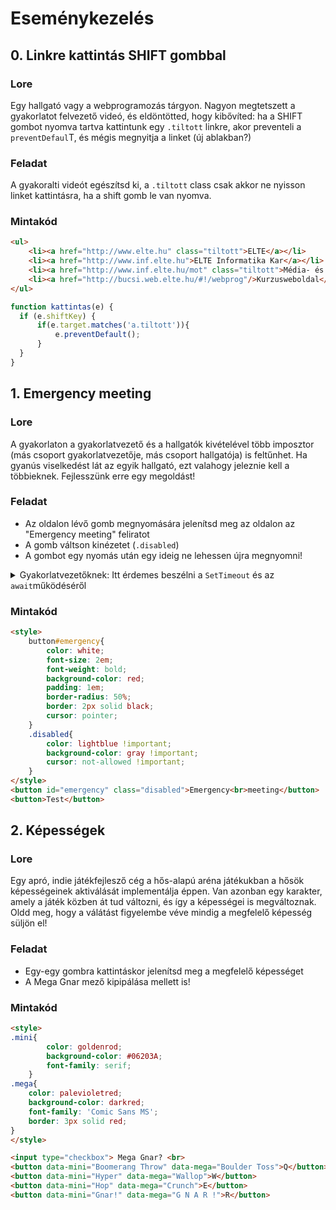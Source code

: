 # Eseménykezelés
## 0. Linkre kattintás SHIFT gombbal
### Lore
Egy hallgató vagy a webprogramozás tárgyon. Nagyon megtetszett a gyakorlatot felvezető videó, és eldöntötted, hogy kibővíted: ha a SHIFT gombot nyomva tartva kattintunk egy `.tiltott` linkre, akor preventeli a  `preventDefaul`T, és mégis megnyitja a linket (új ablakban?)

### Feladat
A gyakoralti videót egészítsd ki, a `.tiltott` class csak akkor ne nyisson linket kattintásra, ha a shift gomb le van nyomva.

### Mintakód
```html
<ul>
    <li><a href="http://www.elte.hu" class="tiltott">ELTE</a></li>
    <li><a href="http://www.inf.elte.hu">ELTE Informatika Kar</a></li>
    <li><a href="http://www.inf.elte.hu/mot" class="tiltott">Média- és Oktatásinformatikai Tanszék</a></li>
    <li><a href="http://bucsi.web.elte.hu/#!/webprog"/>Kurzusweboldal</li>
</ul>
```


```javascript
function kattintas(e) { 
  if (e.shiftKey) {
      if(e.target.matches('a.tiltott')){
          e.preventDefault();
      }
  }
}
```

## 1. Emergency meeting
### Lore
A gyakorlaton a gyakorlatvezető és a hallgatók kivételével több imposztor (más csoport gyakorlatvezetője, más csoport hallgatója) is feltűnhet. Ha gyanús viselkedést lát az egyik hallgató, ezt valahogy jeleznie kell a többieknek. Fejlesszünk erre egy megoldást!

### Feladat
- Az oldalon lévő gomb megnyomására jelenítsd meg az oldalon az "Emergency meeting" feliratot
- A gomb váltson kinézetet (`.disabled`)
- A gombot egy nyomás után egy ideig ne lehessen újra megnyomni!
<details>
    <summary>Gyakorlatvezetőknek: Itt érdemes beszélni a <code>SetTimeout</code> és az <code>await</code>működéséről</summary>

```javascript
    let timeout = ms => new Promise(r => setTimeout(r,ms));

    funtction foo(){
        //...
        setTimeout(bar, 2000) //calls bar() after 2 sec
        //...
    }

    async function baz(){
        //...
        timeout(2000)
        //...
    }

```



</details>

### Mintakód
```html
<style>
    button#emergency{
        color: white;
        font-size: 2em;
        font-weight: bold;
        background-color: red;
        padding: 1em;
        border-radius: 50%;
        border: 2px solid black;
        cursor: pointer;
    }
    .disabled{
        color: lightblue !important;
        background-color: gray !important;
        cursor: not-allowed !important;
    }
</style>
<button id="emergency" class="disabled">Emergency<br>meeting</button>
<button>Test</button>

```

## 2. Képességek
### Lore
Egy apró, indie játékfejlesző cég a hős-alapú aréna játékukban a hősök képességeinek aktiválását implementálja éppen. Van azonban egy karakter, amely a játék közben át tud változni, és így a képességei is megváltoznak. Oldd meg, hogy a válátást figyelembe véve mindig a megfelelő képesség süljön el!

### Feladat

- Egy-egy gombra kattintáskor jelenítsd meg a megfelelő képességet
- A Mega Gnar mező kipipálása mellett is!

### Mintakód
```html
<style>
.mini{
        color: goldenrod;
        background-color: #06203A;
        font-family: serif;
    }
.mega{
    color: palevioletred;
    background-color: darkred;
    font-family: 'Comic Sans MS';
    border: 3px solid red;
}
</style>

<input type="checkbox"> Mega Gnar? <br>
<button data-mini="Boomerang Throw" data-mega="Boulder Toss">Q</button>
<button data-mini="Hyper" data-mega="Wallop">W</button>
<button data-mini="Hop" data-mega="Crunch">E</button>
<button data-mini="Gnar!" data-mega="G N A R !">R</button>
```

